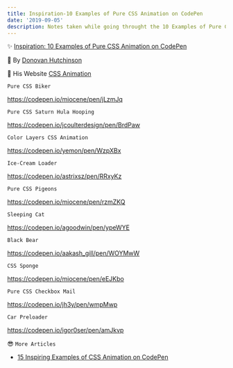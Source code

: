 ```yaml
---
title: Inspiration-10 Examples of Pure CSS Animation on CodePen
date: '2019-09-05'
description: Notes taken while going throught the 10 Examples of Pure CSS Animation on CodePen
---
```


✨ [Inspiration: 10 Examples of Pure CSS Animation on CodePen](https://webdesign.tutsplus.com/articles/pure-css-animation-inspiration-on-codepen--cms-30875)

🎈 By [Donovan Hutchinson](https://tutsplus.com/authors/donovan-hutchinson)

🎈 His Website [CSS Animation](https://cssanimation.rocks/)

`Pure CSS Biker`

https://codepen.io/miocene/pen/jLzmJq

`Pure CSS Saturn Hula Hooping`

https://codepen.io/jcoulterdesign/pen/BrdPaw

`Color Layers CSS Animation`

https://codepen.io/yemon/pen/WzpXBx

`Ice-Cream Loader`

https://codepen.io/astrixsz/pen/RRxyKz

`Pure CSS Pigeons`

https://codepen.io/miocene/pen/rzmZKQ

`Sleeping Cat`

https://codepen.io/agoodwin/pen/ypeWYE

`Black Bear`

https://codepen.io/aakash_gill/pen/WOYMwW

`CSS Sponge`

https://codepen.io/miocene/pen/eEJKbo

`Pure CSS Checkbox Mail`

https://codepen.io/jh3y/pen/wmpMwp

`Car Preloader`

https://codepen.io/igor0ser/pen/amJkvp

😎 `More Articles`

- [15 Inspiring Examples of CSS Animation on CodePen](https://webdesign.tutsplus.com/articles/15-inspiring-examples-of-css-animation-on-codepen--cms-23937)
